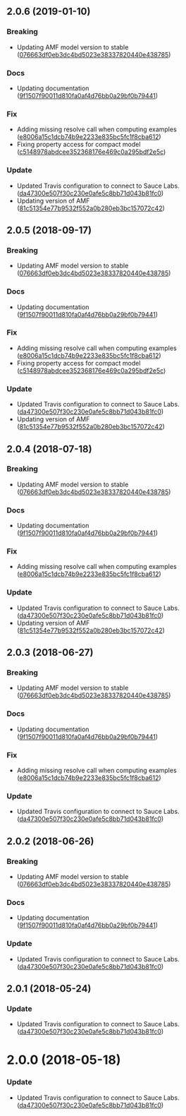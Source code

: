 <a name="2.0.6"></a>
## 2.0.6 (2019-01-10)


### Breaking

* Updating AMF model version to stable ([076663df0eb3dc4bd5023e38337820440e438785](https://github.com/advanced-rest-client/api-schema-document/commit/076663df0eb3dc4bd5023e38337820440e438785))

### Docs

* Updating documentation ([9f1507f90011d810fa0af4d76bb0a29bf0b79441](https://github.com/advanced-rest-client/api-schema-document/commit/9f1507f90011d810fa0af4d76bb0a29bf0b79441))

### Fix

* Adding missing resolve call when computing examples ([e8006a15c1dcb74b9e2233e835bc5fc1f8cba612](https://github.com/advanced-rest-client/api-schema-document/commit/e8006a15c1dcb74b9e2233e835bc5fc1f8cba612))
* Fixing property access for compact model ([c5148978abdcee352368176e469c0a295bdf2e5c](https://github.com/advanced-rest-client/api-schema-document/commit/c5148978abdcee352368176e469c0a295bdf2e5c))

### Update

* Updated Travis configuration to connect to Sauce Labs. ([da47300e507f30c230e0afe5c8bb71d043b81fc0](https://github.com/advanced-rest-client/api-schema-document/commit/da47300e507f30c230e0afe5c8bb71d043b81fc0))
* Updating version of AMF ([81c51354e77b9532f552a0b280eb3bc157072c42](https://github.com/advanced-rest-client/api-schema-document/commit/81c51354e77b9532f552a0b280eb3bc157072c42))



<a name="2.0.5"></a>
## 2.0.5 (2018-09-17)


### Breaking

* Updating AMF model version to stable ([076663df0eb3dc4bd5023e38337820440e438785](https://github.com/advanced-rest-client/api-schema-document/commit/076663df0eb3dc4bd5023e38337820440e438785))

### Docs

* Updating documentation ([9f1507f90011d810fa0af4d76bb0a29bf0b79441](https://github.com/advanced-rest-client/api-schema-document/commit/9f1507f90011d810fa0af4d76bb0a29bf0b79441))

### Fix

* Adding missing resolve call when computing examples ([e8006a15c1dcb74b9e2233e835bc5fc1f8cba612](https://github.com/advanced-rest-client/api-schema-document/commit/e8006a15c1dcb74b9e2233e835bc5fc1f8cba612))
* Fixing property access for compact model ([c5148978abdcee352368176e469c0a295bdf2e5c](https://github.com/advanced-rest-client/api-schema-document/commit/c5148978abdcee352368176e469c0a295bdf2e5c))

### Update

* Updated Travis configuration to connect to Sauce Labs. ([da47300e507f30c230e0afe5c8bb71d043b81fc0](https://github.com/advanced-rest-client/api-schema-document/commit/da47300e507f30c230e0afe5c8bb71d043b81fc0))
* Updating version of AMF ([81c51354e77b9532f552a0b280eb3bc157072c42](https://github.com/advanced-rest-client/api-schema-document/commit/81c51354e77b9532f552a0b280eb3bc157072c42))



<a name="2.0.4"></a>
## 2.0.4 (2018-07-18)


### Breaking

* Updating AMF model version to stable ([076663df0eb3dc4bd5023e38337820440e438785](https://github.com/advanced-rest-client/api-schema-document/commit/076663df0eb3dc4bd5023e38337820440e438785))

### Docs

* Updating documentation ([9f1507f90011d810fa0af4d76bb0a29bf0b79441](https://github.com/advanced-rest-client/api-schema-document/commit/9f1507f90011d810fa0af4d76bb0a29bf0b79441))

### Fix

* Adding missing resolve call when computing examples ([e8006a15c1dcb74b9e2233e835bc5fc1f8cba612](https://github.com/advanced-rest-client/api-schema-document/commit/e8006a15c1dcb74b9e2233e835bc5fc1f8cba612))

### Update

* Updated Travis configuration to connect to Sauce Labs. ([da47300e507f30c230e0afe5c8bb71d043b81fc0](https://github.com/advanced-rest-client/api-schema-document/commit/da47300e507f30c230e0afe5c8bb71d043b81fc0))
* Updating version of AMF ([81c51354e77b9532f552a0b280eb3bc157072c42](https://github.com/advanced-rest-client/api-schema-document/commit/81c51354e77b9532f552a0b280eb3bc157072c42))



<a name="2.0.3"></a>
## 2.0.3 (2018-06-27)


### Breaking

* Updating AMF model version to stable ([076663df0eb3dc4bd5023e38337820440e438785](https://github.com/advanced-rest-client/api-schema-document/commit/076663df0eb3dc4bd5023e38337820440e438785))

### Docs

* Updating documentation ([9f1507f90011d810fa0af4d76bb0a29bf0b79441](https://github.com/advanced-rest-client/api-schema-document/commit/9f1507f90011d810fa0af4d76bb0a29bf0b79441))

### Fix

* Adding missing resolve call when computing examples ([e8006a15c1dcb74b9e2233e835bc5fc1f8cba612](https://github.com/advanced-rest-client/api-schema-document/commit/e8006a15c1dcb74b9e2233e835bc5fc1f8cba612))

### Update

* Updated Travis configuration to connect to Sauce Labs. ([da47300e507f30c230e0afe5c8bb71d043b81fc0](https://github.com/advanced-rest-client/api-schema-document/commit/da47300e507f30c230e0afe5c8bb71d043b81fc0))



<a name="2.0.2"></a>
## 2.0.2 (2018-06-26)


### Breaking

* Updating AMF model version to stable ([076663df0eb3dc4bd5023e38337820440e438785](https://github.com/advanced-rest-client/api-schema-document/commit/076663df0eb3dc4bd5023e38337820440e438785))

### Docs

* Updating documentation ([9f1507f90011d810fa0af4d76bb0a29bf0b79441](https://github.com/advanced-rest-client/api-schema-document/commit/9f1507f90011d810fa0af4d76bb0a29bf0b79441))

### Update

* Updated Travis configuration to connect to Sauce Labs. ([da47300e507f30c230e0afe5c8bb71d043b81fc0](https://github.com/advanced-rest-client/api-schema-document/commit/da47300e507f30c230e0afe5c8bb71d043b81fc0))



<a name="2.0.1"></a>
## 2.0.1 (2018-05-24)


### Update

* Updated Travis configuration to connect to Sauce Labs. ([da47300e507f30c230e0afe5c8bb71d043b81fc0](https://github.com/advanced-rest-client/api-schema-document/commit/da47300e507f30c230e0afe5c8bb71d043b81fc0))



<a name="2.0.0"></a>
# 2.0.0 (2018-05-18)


### Update

* Updated Travis configuration to connect to Sauce Labs. ([da47300e507f30c230e0afe5c8bb71d043b81fc0](https://github.com/advanced-rest-client/api-schema-document/commit/da47300e507f30c230e0afe5c8bb71d043b81fc0))



